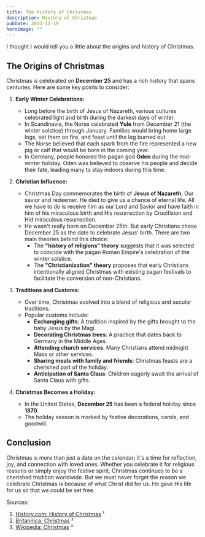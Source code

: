 ```yaml
---
title: The history of Christmas
description: History of Christmas
pubDate: 2023-12-19
heroImage: ""
---
```


I thought I would tell you a little about the origins and history of Christmas.

## The Origins of Christmas

Christmas is celebrated on **December 25** and has a rich history that spans centuries. Here are some key points to consider:

1. **Early Winter Celebrations:**

   - Long before the birth of Jesus of Nazareth, various cultures celebrated light and birth during the darkest days of winter.
   - In Scandinavia, the Norse celebrated **Yule** from December 21 (the winter solstice) through January. Families would bring home large logs, set them on fire, and feast until the log burned out.
   - The Norse believed that each spark from the fire represented a new pig or calf that would be born in the coming year.
   - In Germany, people honored the pagan god **Oden** during the mid-winter holiday. Oden was believed to observe his people and decide their fate, leading many to stay indoors during this time.

2. **Christian Influence:**

   - Christmas Day commemorates the birth of **Jesus of Nazareth**, Our savior and redeemer. He died to give us a chance of eternal life. All we have to do is receive him as our Lord and Savior and have faith in him of his miraculous birth and His resurrection by Crucifixion and Hid miraculous resurrection.
   - He wasn't really born on December 25th. But early Christians chose December 25 as the date to celebrate Jesus' birth. There are two main theories behind this choice:
     - The **"history of religions" theory** suggests that it was selected to coincide with the pagan Roman Empire's celebration of the winter solstice.
     - The **"Christianization" theory** proposes that early Christians intentionally aligned Christmas with existing pagan festivals to facilitate the conversion of non-Christians.

3. **Traditions and Customs:**

   - Over time, Christmas evolved into a blend of religious and secular traditions.
   - Popular customs include:
     - **Exchanging gifts**: A tradition inspired by the gifts brought to the baby Jesus by the Magi.
     - **Decorating Christmas trees**: A practice that dates back to Germany in the Middle Ages.
     - **Attending church services**: Many Christians attend midnight Mass or other services.
     - **Sharing meals with family and friends**: Christmas feasts are a cherished part of the holiday.
     - **Anticipation of Santa Claus**: Children eagerly await the arrival of Santa Claus with gifts.

4. **Christmas Becomes a Holiday:**
   - In the United States, **December 25** has been a federal holiday since **1870**.
   - The holiday season is marked by festive decorations, carols, and goodwill.

## Conclusion

Christmas is more than just a date on the calendar; it's a time for reflection, joy, and connection with loved ones. Whether you celebrate it for religious reasons or simply enjoy the festive spirit, Christmas continues to be a cherished tradition worldwide. But we must never forget the reason we celebrate Christmas is because of what Christ did for us. He gave His life for us so that we could be set free.

Sources:

1. [History.com: History of Christmas](https://www.history.com/topics/christmas/history-of-christmas) ¹
2. [Britannica: Christmas](https://www.britannica.com/topic/Christmas) ²
3. [Wikipedia: Christmas](https://en.wikipedia.org/wiki/Christmas) ³
